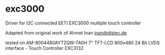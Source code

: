 # exc3000
 Driver for I2C connected EETI EXC3000 multiple touch controller

Adapted from original work of Ahmet Inan <inan@distec.de>

tested on AM-8004480AYTZQW-TA0H  7" TFT-LCD 800x480 24 Bit LVDS interface - Touch Controller EXC3132
